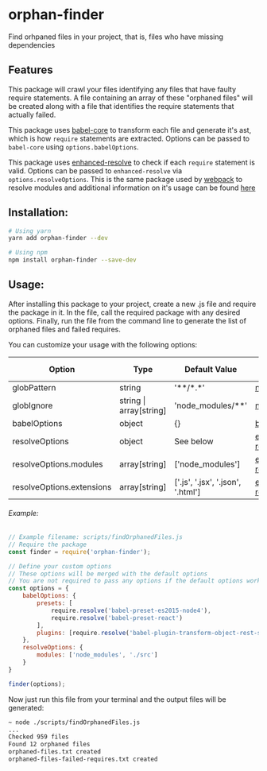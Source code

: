 # orphan-finder
Find orhpaned files in your project, that is, files who have missing dependencies

## Features
This package will crawl your files identifying any files that have faulty require statements.
A file containing an array of these "orphaned files" will be created along with a file that identifies the require statements that actually failed.

This package uses [babel-core](https://github.com/babel/babel/tree/7.0/packages/babel-core) to transform each file and generate it's ast, which is how `require` statements are extracted. Options can be passed to `babel-core` using `options.babelOptions`.

This package uses [enhanced-resolve](https://github.com/webpack/enhanced-resolve) to check if each `require` statement is valid. Options can be passed to `enhanced-resolve` via `options.resolveOptions`. This is the same package used by [webpack](https://webpack.js.org/) to resolve modules and additional information on it's usage can be found [here](https://webpack.js.org/configuration/resolve/)

## Installation:
```sh
# Using yarn
yarn add orphan-finder --dev

# Using npm
npm install orphan-finder --save-dev
```

## Usage:
After installing this package to your project, create a new .js file and require the package in it. In the file, call the required package with any desired options. Finally, run the file from the command line to generate the list of orphaned files and failed requires.

You can customize your usage with the following options:

| Option  | Type | Default Value | More Details |
| ------- | -----| ------------- |--------------|
| globPattern | string | '*\*\/\*.\*'  | [node-glob](https://github.com/isaacs/node-glob#glob-primer) |
| globIgnore | string \| array[string] | 'node_modules\/**' | [node-glob](https://github.com/isaacs/node-glob#glob-primer) |
| babelOptions | object | {} | [babel](https://babeljs.io/docs/core-packages/#options) |
| resolveOptions | object | See below | [enhanced-resolve](https://github.com/webpack/enhanced-resolve#resolver-options) |
| resolveOptions.modules | array[string] | ['node_modules'] | [enhanced-resolve](https://github.com/webpack/enhanced-resolve#resolver-options) |
| resolveOptions.extensions | array[string] | ['.js', '.jsx', '.json', '.html'] | [enhanced-resolve](https://github.com/webpack/enhanced-resolve#resolver-options) |

###### Example:
```js
// Example filename: scripts/findOrphanedFiles.js
// Require the package
const finder = require('orphan-finder');

// Define your custom options
// These options will be merged with the default options
// You are not required to pass any options if the default options work for you
const options = {
    babelOptions: {
        presets: [
            require.resolve('babel-preset-es2015-node4'),
            require.resolve('babel-preset-react')
        ],
        plugins: [require.resolve('babel-plugin-transform-object-rest-spread')]
    },
    resolveOptions: {
        modules: ['node_modules', './src']
    }
}

finder(options);
```

Now just run this file from your terminal and the output files will be generated:
```bash
~ node ./scripts/findOrphanedFiles.js
...
Checked 959 files
Found 12 orphaned files
orphaned-files.txt created
orphaned-files-failed-requires.txt created
```


